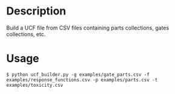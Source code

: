 # Description

Build a UCF file from CSV files containing parts collections, gates collections, etc.

# Usage

    $ python ucf_builder.py -g examples/gate_parts.csv -f examples/response_functions.csv -p examples/parts.csv -t examples/toxicity.csv
